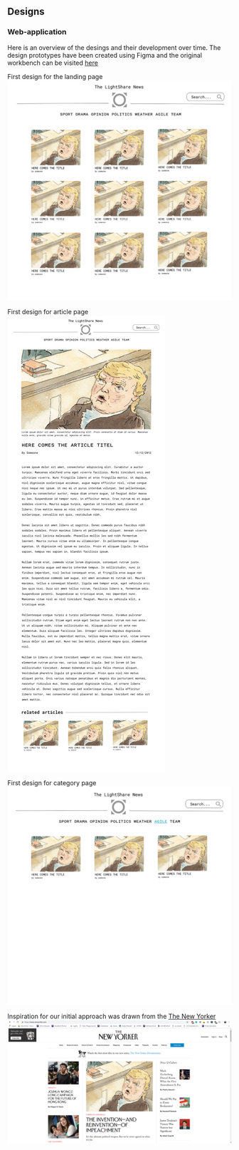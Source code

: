 ## Designs 
### Web-application 
Here is an overview of the desings and their development over time. The design prototypes have been created using Figma and the original workbench can be visited [here](https://www.figma.com/file/zPjNBFtlZA3CFstcKnCYY2/Material-Baseline-Design-Kit?node-id=0%3A10)

First design for the landing page 
![Landing page](IMG/Landingpage.png) 

First design for article page 
![Article page](IMG/Articlelayout.png) 

First design for category page 
![Category page](IMG/Categorypage.png) 


Inspiration for our initial approach was drawn from the [The New Yorker](https://www.newyorker.com/)
![The New Yorker Inspo](IMG/Inspiration.png) 
